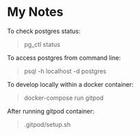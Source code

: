 # My Notes

To check postgres status:
> pg_ctl status

To access postgres from command line:
> psql -h localhost -d postgres

To develop locally within a docker container:
> docker-compose run gitpod

After running gitpod container:
> .gitpod/setup.sh
